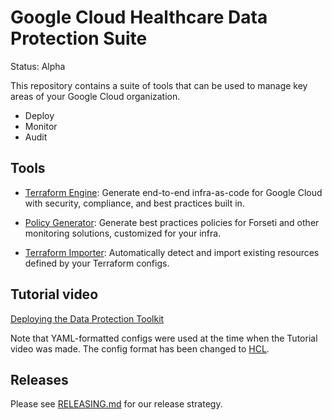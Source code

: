 # Google Cloud Healthcare Data Protection Suite

Status: Alpha

This repository contains a suite of tools that can be used to manage key areas
of your Google Cloud organization.

- Deploy
- Monitor
- Audit

## Tools

- [Terraform Engine](./docs/tfengine): Generate end-to-end infra-as-code for
    Google Cloud with security, compliance, and best practices built in.

- [Policy Generator](./docs/policygen): Generate best practices policies for
    Forseti and other monitoring solutions, customized for your infra.

- [Terraform Importer](./docs/tfimport): Automatically detect and import
    existing resources defined by your Terraform configs.

## Tutorial video

[Deploying the Data Protection Toolkit](https://www.youtube.com/watch?v=-wIutctaqr0)

Note that YAML-formatted configs were used at the time when the Tutorial video
was made. The config format has been changed to
[HCL](https://github.com/hashicorp/hcl).

## Releases

Please see [RELEASING.md](./RELEASING.md) for our release strategy.
